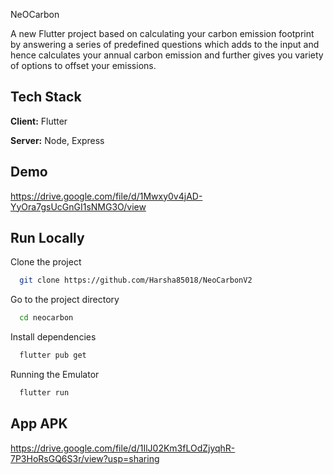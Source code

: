 
NeOCarbon

A new Flutter project based on calculating your carbon emission footprint by answering a series of predefined questions which adds to the input and hence calculates your annual carbon emission and further gives you variety of options to offset your emissions.




## Tech Stack

**Client:** Flutter

**Server:** Node, Express






## Demo

https://drive.google.com/file/d/1Mwxy0v4jAD-YyOra7gsUcGnGI1sNMG3O/view


## Run Locally

Clone the project

```bash
  git clone https://github.com/Harsha85018/NeoCarbonV2
```

Go to the project directory

```bash
  cd neocarbon
```

Install dependencies

```bash
  flutter pub get
```

Running the Emulator

```bash
  flutter run
```


## App APK
https://drive.google.com/file/d/1IlJ02Km3fLOdZjyqhR-7P3HoRsGQ6S3r/view?usp=sharing